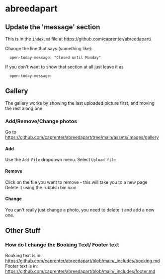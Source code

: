 # abreedapart

## Update the 'message' section

This is in the `index.md` file at https://github.com/caprenter/abreedapart/

Change the line that says (something like): 
```
  open-today-message: "Closed until Monday"
``` 
If you don't want to show that section at all just leave it as

```
  open-today-message:
``` 

## Gallery

The gallery works by showing the last uploaded picture first, and moving the rest along one.

### Add/Remove/Change photos

Go to https://github.com/caprenter/abreedapart/tree/main/assets/images/gallery

#### Add

Use the `Add File` dropdown menu. Select `Upload file`

#### Remove

Click on the file you want to remove - this will take you to a new page
Delete it using the rubbish bin icon

#### Change

You can't really just change a photo, you need to delete it and add a new one.

## Other Stuff

### How do I change the Booking Text/ Footer text

Booking text is in: https://github.com/caprenter/abreedapart/blob/main/_includes/booking.md  
Footer text is in: https://github.com/caprenter/abreedapart/blob/main/_includes/footer.md
